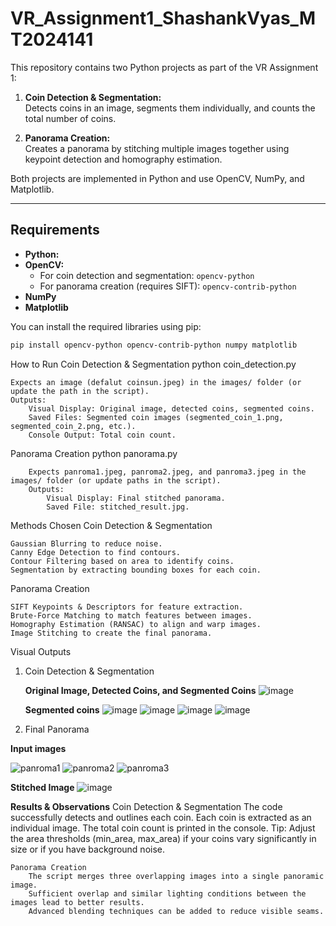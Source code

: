 # VR_Assignment1_ShashankVyas_MT2024141

This repository contains two Python projects as part of the VR Assignment 1:

1. **Coin Detection & Segmentation:**  
   Detects coins in an image, segments them individually, and counts the total number of coins.

2. **Panorama Creation:**  
   Creates a panorama by stitching multiple images together using keypoint detection and homography estimation.

Both projects are implemented in Python and use OpenCV, NumPy, and Matplotlib.

---

## Requirements

- **Python:**
- **OpenCV:**  
  - For coin detection and segmentation: `opencv-python`
  - For panorama creation (requires SIFT): `opencv-contrib-python`
- **NumPy**
- **Matplotlib**

You can install the required libraries using pip:

```bash
pip install opencv-python opencv-contrib-python numpy matplotlib
```
How to Run
    Coin Detection & Segmentation
python coin_detection.py

    Expects an image (defalut coinsun.jpeg) in the images/ folder (or update the path in the script).
    Outputs:
        Visual Display: Original image, detected coins, segmented coins.
        Saved Files: Segmented coin images (segmented_coin_1.png, segmented_coin_2.png, etc.).
        Console Output: Total coin count.

Panorama Creation
    python panorama.py

        Expects panroma1.jpeg, panroma2.jpeg, and panroma3.jpeg in the images/ folder (or update paths in the script).
        Outputs:
            Visual Display: Final stitched panorama.
            Saved File: stitched_result.jpg.

Methods Chosen
Coin Detection & Segmentation

    Gaussian Blurring to reduce noise.
    Canny Edge Detection to find contours.
    Contour Filtering based on area to identify coins.
    Segmentation by extracting bounding boxes for each coin.

Panorama Creation

    SIFT Keypoints & Descriptors for feature extraction.
    Brute-Force Matching to match features between images.
    Homography Estimation (RANSAC) to align and warp images.
    Image Stitching to create the final panorama.
Visual Outputs
1. Coin Detection & Segmentation

   **Original Image, Detected Coins, and Segmented Coins**
      ![image](https://github.com/user-attachments/assets/d4a99894-79d4-4403-b3a9-da6e15771308)

   **Segmented coins**
      ![image](https://github.com/user-attachments/assets/bcb4eef1-f09b-4e60-8f29-68c687c4a0bf)
      ![image](https://github.com/user-attachments/assets/9ca1b882-36f7-4577-a685-5510ae464129)
      ![image](https://github.com/user-attachments/assets/9c783508-5c59-4dd2-9e0b-647b0100e3fa)
      ![image](https://github.com/user-attachments/assets/a30bc5c5-8678-4ed0-af21-e3a1d149d8de)

2. Final Panorama

**Input images**

![panroma1](https://github.com/user-attachments/assets/a3558839-6f90-4ac1-9dd8-7cb0c39caa80)
![panroma2](https://github.com/user-attachments/assets/811dba34-b4b1-4638-a9c0-98f0b9fdea40)
![panroma3](https://github.com/user-attachments/assets/9c72c20f-d836-41fc-8127-6a48dbc16228)

**Stitched Image**
![image](https://github.com/user-attachments/assets/2508f2aa-5582-4ea0-ba18-f96848af7e89)

**Results & Observations**
    Coin Detection & Segmentation
        The code successfully detects and outlines each coin.
        Each coin is extracted as an individual image.
        The total coin count is printed in the console.
        Tip: Adjust the area thresholds (min_area, max_area) if your coins vary significantly in size or if you have background noise.

    Panorama Creation
        The script merges three overlapping images into a single panoramic image.
        Sufficient overlap and similar lighting conditions between the images lead to better results.
        Advanced blending techniques can be added to reduce visible seams.
